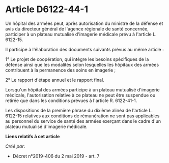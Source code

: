 # Article D6122-44-1

Un hôpital des armées peut, après autorisation du ministre de la défense et avis du directeur général de l'agence régionale
de santé concernée, participer à un plateau mutualisé d'imagerie médicale prévu à l'article L. 6122-15.

Il participe à l'élaboration des documents suivants prévus au même article :

1° Le projet de coopération, qui intègre les besoins spécifiques de la défense ainsi que les modalités selon lesquelles les
hôpitaux des armées contribuent à la permanence des soins en imagerie ;

2° Le rapport d'étape annuel et le rapport final.

Lorsqu'un hôpital des armées participe à un plateau mutualisé d'imagerie médicale, l'autorisation relative à ce plateau ne
peut être suspendue ou retirée que dans les conditions prévues à l'article R. 6122-41-1.

Les dispositions de la première phrase du dixième alinéa de l'article L. 6122-15 relatives aux conditions de rémunération ne
sont pas applicables au personnel du service de santé des armées exerçant dans le cadre d'un plateau mutualisé d'imagerie
médicale.

**Liens relatifs à cet article**

_Créé par_:

  - Décret n°2019-406 du 2 mai 2019 - art. 7
